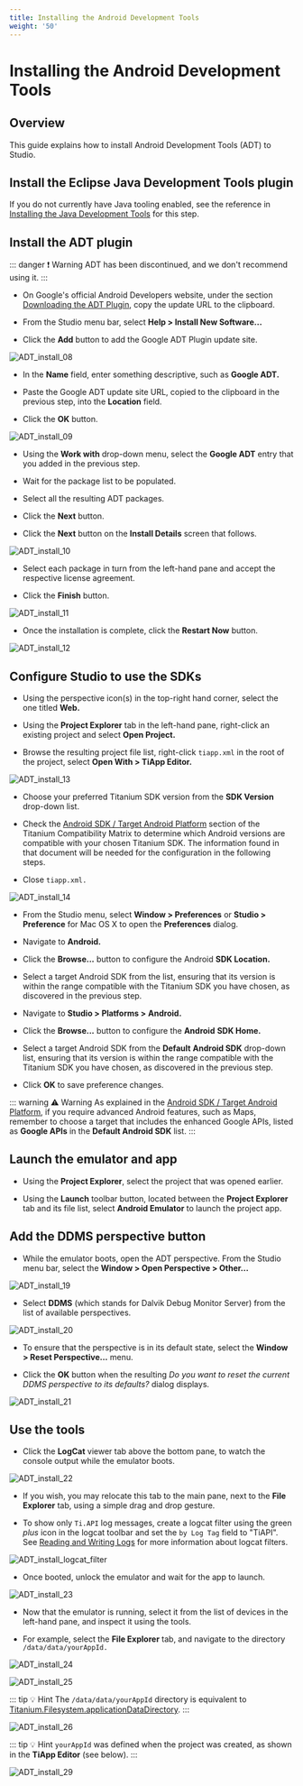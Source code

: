 ```yaml
---
title: Installing the Android Development Tools
weight: '50'
---
```


# Installing the Android Development Tools

## Overview

This guide explains how to install Android Development Tools (ADT) to Studio.

## Install the Eclipse Java Development Tools plugin

If you do not currently have Java tooling enabled, see the reference in [Installing the Java Development Tools](/guide/Axway_Appcelerator_Studio/Axway_Appcelerator_Studio_Getting_Started/Installing_the_Java_Development_Tools/) for this step.

## Install the ADT plugin

::: danger ❗️ Warning
ADT has been discontinued, and we don't recommend using it.
:::

* On Google's official Android Developers website, under the section [Downloading the ADT Plugin](http://developer.android.com/sdk/installing/installing-adt.html), copy the update URL to the clipboard.

* From the Studio menu bar, select **Help > Install New Software...**

* Click the **Add** button to add the Google ADT Plugin update site.

![ADT_install_08](./ADT_install_08.png)

* In the **Name** field, enter something descriptive, such as **Google ADT.**

* Paste the Google ADT update site URL, copied to the clipboard in the previous step, into the **Location** field.

* Click the **OK** button.

![ADT_install_09](./ADT_install_09.png)

* Using the **Work with** drop-down menu, select the **Google ADT** entry that you added in the previous step.

* Wait for the package list to be populated.

* Select all the resulting ADT packages.

* Click the **Next** button.

* Click the **Next** button on the **Install Details** screen that follows.

![ADT_install_10](./ADT_install_10.png)

* Select each package in turn from the left-hand pane and accept the respective license agreement.

* Click the **Finish** button.

![ADT_install_11](./ADT_install_11.png)

* Once the installation is complete, click the **Restart Now** button.

![ADT_install_12](./ADT_install_12.png)

## Configure Studio to use the SDKs

* Using the perspective icon(s) in the top-right hand corner, select the one titled **Web.**

* Using the **Project Explorer** tab in the left-hand pane, right-click an existing project and select **Open Project.**

* Browse the resulting project file list, right-click `tiapp.xml` in the root of the project, select **Open With > TiApp Editor.**

![ADT_install_13](./ADT_install_13.png)

* Choose your preferred Titanium SDK version from the **SDK Version** drop-down list.

* Check the [Android SDK / Target Android Platform](/guide/Titanium_SDK/Titanium_SDK_Getting_Started/Installation_and_Configuration/Titanium_Compatibility_Matrix/#android-sdk-/-target-android-platform) section of the Titanium Compatibility Matrix to determine which Android versions are compatible with your chosen Titanium SDK. The information found in that document will be needed for the configuration in the following steps.

* Close `tiapp.xml.`

![ADT_install_14](./ADT_install_14.png)

* From the Studio menu, select **Window > Preferences** or **Studio >** **Preference** for Mac OS X  to open the **Preferences** dialog.

* Navigate to **Android.**

* Click the **Browse...** button to configure the Android **SDK Location.**

* Select a target Android SDK from the list, ensuring that its version is within the range compatible with the Titanium SDK you have chosen, as discovered in the previous step.

* Navigate to **Studio > Platforms >** **Android.**

* Click the **Browse...** button to configure the **Android** **SDK Home.**

* Select a target Android SDK from the **Default** **Android SDK** drop-down list, ensuring that its version is within the range compatible with the Titanium SDK you have chosen, as discovered in the previous step.

* Click **OK** to save preference changes.

::: warning ⚠️ Warning
As explained in the [Android SDK / Target Android Platform](/guide/Titanium_SDK/Titanium_SDK_Getting_Started/Installation_and_Configuration/Titanium_Compatibility_Matrix/#android-sdk-/-target-android-platform), if you require advanced Android features, such as Maps, remember to choose a target that includes the enhanced Google APIs, listed as **Google APIs** in the **Default Android SDK** list.
:::

## Launch the emulator and app

* Using the **Project Explorer**, select the project that was opened earlier.

* Using the **Launch** toolbar button, located between the **Project Explorer** tab and its file list, select **Android Emulator** to launch the project app.

## Add the DDMS perspective button

* While the emulator boots, open the ADT perspective. From the Studio menu bar, select the **Window > Open Perspective > Other...**

![ADT_install_19](./ADT_install_19.png)

* Select **DDMS** (which stands for Dalvik Debug Monitor Server) from the list of available perspectives.

![ADT_install_20](./ADT_install_20.png)

* To ensure that the perspective is in its default state, select the **Window > Reset Perspective...** menu.

* Click the **OK** button when the resulting _Do you want to reset the current DDMS perspective to its defaults?_ dialog displays.

![ADT_install_21](./ADT_install_21.png)

## Use the tools

* Click the **LogCat** viewer tab above the bottom pane, to watch the console output while the emulator boots.

![ADT_install_22](./ADT_install_22.png)

* If you wish, you may relocate this tab to the main pane, next to the **File Explorer** tab, using a simple drag and drop gesture.

* To show only `Ti.API` log messages, create a logcat filter using the green _plus_ icon in the logcat toolbar and set the `by Log Tag` field to "TiAPI". See [Reading and Writing Logs](http://developer.android.com/guide/developing/debugging/debugging-log.html) for more information about logcat filters.

![ADT_install_logcat_filter](./ADT_install_logcat_filter.png)

* Once booted, unlock the emulator and wait for the app to launch.

![ADT_install_23](./ADT_install_23.png)

* Now that the emulator is running, select it from the list of devices in the left-hand pane, and inspect it using the tools.

* For example, select the **File Explorer** tab, and navigate to the directory `/data/data/yourAppId.`

![ADT_install_24](./ADT_install_24.png)

![ADT_install_25](./ADT_install_25.png)

::: tip 💡 Hint
The `/data/data/yourAppId` directory is equivalent to [Titanium.Filesystem.applicationDataDirectory](#!/api/Titanium.Filesystem).
:::

![ADT_install_26](./ADT_install_26.png)

::: tip 💡 Hint
`yourAppId` was defined when the project was created, as shown in the **TiApp Editor** (see below).
:::

![ADT_install_29](./ADT_install_29.png)
